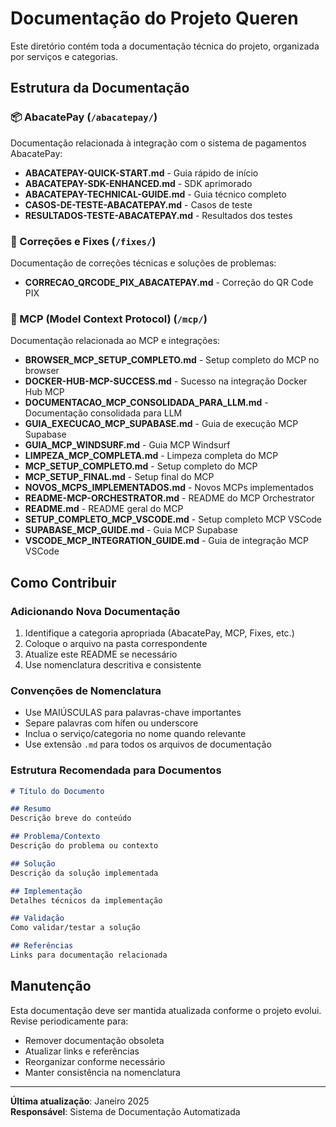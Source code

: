 # Documentação do Projeto Queren

Este diretório contém toda a documentação técnica do projeto, organizada por serviços e categorias.

## Estrutura da Documentação

### 📦 AbacatePay (`/abacatepay/`)
Documentação relacionada à integração com o sistema de pagamentos AbacatePay:
- **ABACATEPAY-QUICK-START.md** - Guia rápido de início
- **ABACATEPAY-SDK-ENHANCED.md** - SDK aprimorado
- **ABACATEPAY-TECHNICAL-GUIDE.md** - Guia técnico completo
- **CASOS-DE-TESTE-ABACATEPAY.md** - Casos de teste
- **RESULTADOS-TESTE-ABACATEPAY.md** - Resultados dos testes

### 🔧 Correções e Fixes (`/fixes/`)
Documentação de correções técnicas e soluções de problemas:
- **CORRECAO_QRCODE_PIX_ABACATEPAY.md** - Correção do QR Code PIX

### 🔌 MCP (Model Context Protocol) (`/mcp/`)
Documentação relacionada ao MCP e integrações:
- **BROWSER_MCP_SETUP_COMPLETO.md** - Setup completo do MCP no browser
- **DOCKER-HUB-MCP-SUCCESS.md** - Sucesso na integração Docker Hub MCP
- **DOCUMENTACAO_MCP_CONSOLIDADA_PARA_LLM.md** - Documentação consolidada para LLM
- **GUIA_EXECUCAO_MCP_SUPABASE.md** - Guia de execução MCP Supabase
- **GUIA_MCP_WINDSURF.md** - Guia MCP Windsurf
- **LIMPEZA_MCP_COMPLETA.md** - Limpeza completa do MCP
- **MCP_SETUP_COMPLETO.md** - Setup completo do MCP
- **MCP_SETUP_FINAL.md** - Setup final do MCP
- **NOVOS_MCPS_IMPLEMENTADOS.md** - Novos MCPs implementados
- **README-MCP-ORCHESTRATOR.md** - README do MCP Orchestrator
- **README.md** - README geral do MCP
- **SETUP_COMPLETO_MCP_VSCODE.md** - Setup completo MCP VSCode
- **SUPABASE_MCP_GUIDE.md** - Guia MCP Supabase
- **VSCODE_MCP_INTEGRATION_GUIDE.md** - Guia de integração MCP VSCode

## Como Contribuir

### Adicionando Nova Documentação
1. Identifique a categoria apropriada (AbacatePay, MCP, Fixes, etc.)
2. Coloque o arquivo na pasta correspondente
3. Atualize este README se necessário
4. Use nomenclatura descritiva e consistente

### Convenções de Nomenclatura
- Use MAIÚSCULAS para palavras-chave importantes
- Separe palavras com hífen ou underscore
- Inclua o serviço/categoria no nome quando relevante
- Use extensão `.md` para todos os arquivos de documentação

### Estrutura Recomendada para Documentos
```markdown
# Título do Documento

## Resumo
Descrição breve do conteúdo

## Problema/Contexto
Descrição do problema ou contexto

## Solução
Descrição da solução implementada

## Implementação
Detalhes técnicos da implementação

## Validação
Como validar/testar a solução

## Referências
Links para documentação relacionada
```

## Manutenção

Esta documentação deve ser mantida atualizada conforme o projeto evolui. Revise periodicamente para:
- Remover documentação obsoleta
- Atualizar links e referências
- Reorganizar conforme necessário
- Manter consistência na nomenclatura

---

**Última atualização**: Janeiro 2025  
**Responsável**: Sistema de Documentação Automatizada